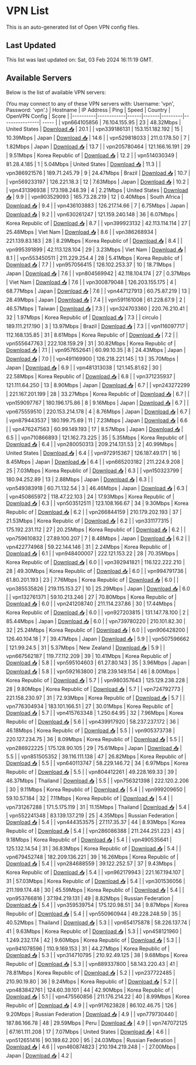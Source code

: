 # VPN List

This is an auto-generated list of Open VPN config files.

## Last Updated

This list was last updated on: Sat, 03 Feb 2024 16:11:19 GMT.

## Available Servers

Below is the list of available VPN servers:

(You may connect to any of these VPN servers with: Username: 'vpn', Password: 'vpn'.)
| Hostname | IP Address | Ping | Speed | Country | OpenVPN Config | Score |
|----------|------------|------|-------|---------|----------------| ----- |
| vpn664105856 | 76.104.155.95 | 23 | 48.32Mbps | United States | [Download 📥](./configs/server_0_US.ovpn) | 20.1 |
| vpn339186131 | 153.151.182.192 | 15 | 10.39Mbps | Japan | [Download 📥](./configs/server_1_JP.ovpn) | 14.6 |
| vpn529818033 | 211.0.178.50 | 7 | 1.82Mbps | Japan | [Download 📥](./configs/server_2_JP.ovpn) | 13.7 |
| vpn205780464 | 121.166.16.191 | 29 | 9.51Mbps | Korea Republic of | [Download 📥](./configs/server_3_KR.ovpn) | 12.2 |
| vpn514030349 | 81.28.4.185 | 1 | 5.04Mbps | United States | [Download 📥](./configs/server_4_US.ovpn) | 11.3 |
| vpn386921576 | 189.71.245.79 | 9 | 24.47Mbps | Brazil | [Download 📥](./configs/server_5_BR.ovpn) | 10.7 |
| vpn569233197 | 126.221.18.3 | 12 | 7.63Mbps | Japan | [Download 📥](./configs/server_6_JP.ovpn) | 10.2 |
| vpn431396938 | 173.198.248.39 | 4 | 2.21Mbps | United States | [Download 📥](./configs/server_7_US.ovpn) | 9.9 |
| vpn903529093 | 165.73.28.219 | 12 | 0.40Mbps | South Africa | [Download 📥](./configs/server_8_ZA.ovpn) | 9.4 |
| vpn436103883 | 126.217.14.66 | 7 | 6.75Mbps | Japan | [Download 📥](./configs/server_9_JP.ovpn) | 9.2 |
| vpn630261247 | 121.159.240.148 | 36 | 6.07Mbps | Korea Republic of | [Download 📥](./configs/server_10_KR.ovpn) | 8.7 |
| vpn399923132 | 42.113.114.114 | 27 | 25.48Mbps | Viet Nam | [Download 📥](./configs/server_11_VN.ovpn) | 8.6 |
| vpn386268934 | 221.139.83.183 | 28 | 8.29Mbps | Korea Republic of | [Download 📥](./configs/server_12_KR.ovpn) | 8.4 |
| vpn995391899 | 42.113.128.104 | 29 | 3.23Mbps | Viet Nam | [Download 📥](./configs/server_13_VN.ovpn) | 8.1 |
| vpn553450511 | 211.229.254.4 | 28 | 5.41Mbps | Korea Republic of | [Download 📥](./configs/server_14_KR.ovpn) | 7.7 |
| vpn957056415 | 126.102.253.37 | 10 | 18.71Mbps | Japan | [Download 📥](./configs/server_15_JP.ovpn) | 7.6 |
| vpn804569942 | 42.118.104.174 | 27 | 0.37Mbps | Viet Nam | [Download 📥](./configs/server_16_VN.ovpn) | 7.6 |
| vpn300879048 | 126.203.155.175 | 4 | 68.77Mbps | Japan | [Download 📥](./configs/server_17_JP.ovpn) | 7.6 |
| vpn447127913 | 60.75.87.219 | 13 | 28.49Mbps | Japan | [Download 📥](./configs/server_18_JP.ovpn) | 7.4 |
| vpn591161008 | 61.228.67.9 | 2 | 46.57Mbps | Taiwan | [Download 📥](./configs/server_19_TW.ovpn) | 7.3 |
| vpn324703360 | 220.76.210.41 | 32 | 1.97Mbps | Korea Republic of | [Download 📥](./configs/server_20_KR.ovpn) | 7.3 |
| circulo | 189.111.217.190 | 3 | 13.97Mbps | Brazil | [Download 📥](./configs/server_21_BR.ovpn) | 7.3 |
| vpn116097717 | 112.168.135.85 | 31 | 8.61Mbps | Korea Republic of | [Download 📥](./configs/server_22_KR.ovpn) | 7.2 |
| vpn555647763 | 222.108.159.29 | 31 | 30.82Mbps | Korea Republic of | [Download 📥](./configs/server_23_KR.ovpn) | 7.1 |
| vpn957652641 | 60.99.10.35 | 8 | 24.43Mbps | Japan | [Download 📥](./configs/server_24_JP.ovpn) | 7.0 |
| vpn491169900 | 126.218.221.145 | 13 | 35.70Mbps | Japan | [Download 📥](./configs/server_25_JP.ovpn) | 6.9 |
| vpn481313038 | 121.145.81.62 | 30 | 22.58Mbps | Korea Republic of | [Download 📥](./configs/server_26_KR.ovpn) | 6.8 |
| vpn371235937 | 121.111.64.250 | 13 | 8.90Mbps | Japan | [Download 📥](./configs/server_27_JP.ovpn) | 6.7 |
| vpn243272299 | 221.167.201.199 | 28 | 33.27Mbps | Korea Republic of | [Download 📥](./configs/server_28_KR.ovpn) | 6.7 |
| vpn159097767 | 180.196.175.86 | 8 | 9.16Mbps | Japan | [Download 📥](./configs/server_29_JP.ovpn) | 6.7 |
| vpn675559510 | 220.153.214.178 | 4 | 8.76Mbps | Japan | [Download 📥](./configs/server_30_JP.ovpn) | 6.7 |
| vpn879443537 | 180.199.75.69 | 11 | 7.23Mbps | Japan | [Download 📥](./configs/server_31_JP.ovpn) | 6.6 |
| vpn476247563 | 60.99.149.193 | 17 | 8.57Mbps | Japan | [Download 📥](./configs/server_32_JP.ovpn) | 6.5 |
| vpn710866893 | 121.162.73.225 | 35 | 5.35Mbps | Korea Republic of | [Download 📥](./configs/server_33_KR.ovpn) | 6.4 |
| vpn280050313 | 209.214.131.53 | 2 | 40.99Mbps | United States | [Download 📥](./configs/server_34_US.ovpn) | 6.4 |
| vpn972915367 | 126.187.49.171 | 16 | 8.45Mbps | Japan | [Download 📥](./configs/server_35_JP.ovpn) | 6.4 |
| vpn665203182 | 211.224.9.208 | 25 | 7.03Mbps | Korea Republic of | [Download 📥](./configs/server_36_KR.ovpn) | 6.3 |
| vpn150323799 | 180.94.252.89 | 13 | 2.88Mbps | Japan | [Download 📥](./configs/server_37_JP.ovpn) | 6.3 |
| vpn549383918 | 60.71.132.54 | 3 | 46.46Mbps | Japan | [Download 📥](./configs/server_38_JP.ovpn) | 6.3 |
| vpn450865972 | 118.47.22.103 | 24 | 17.93Mbps | Korea Republic of | [Download 📥](./configs/server_39_KR.ovpn) | 6.3 |
| vpn503512511 | 123.108.166.67 | 34 | 9.30Mbps | Korea Republic of | [Download 📥](./configs/server_40_KR.ovpn) | 6.2 |
| vpn266844159 | 210.179.202.193 | 37 | 21.53Mbps | Korea Republic of | [Download 📥](./configs/server_41_KR.ovpn) | 6.2 |
| vpn331177315 | 175.192.231.112 | 27 | 20.25Mbps | Korea Republic of | [Download 📥](./configs/server_42_KR.ovpn) | 6.2 |
| vpn759610832 | 27.89.100.207 | 7 | 8.48Mbps | Japan | [Download 📥](./configs/server_43_JP.ovpn) | 6.2 |
| vpn422774968 | 59.22.144.146 | 31 | 2.24Mbps | Korea Republic of | [Download 📥](./configs/server_44_KR.ovpn) | 6.1 |
| vpn948400007 | 222.121.153.22 | 28 | 70.35Mbps | Korea Republic of | [Download 📥](./configs/server_45_KR.ovpn) | 6.0 |
| vpn392941821 | 116.122.222.210 | 28 | 49.30Mbps | Korea Republic of | [Download 📥](./configs/server_46_KR.ovpn) | 6.0 |
| vpn994791736 | 61.80.201.193 | 23 | 7.76Mbps | Korea Republic of | [Download 📥](./configs/server_47_KR.ovpn) | 6.0 |
| vpn385535826 | 219.115.153.27 | 10 | 25.29Mbps | Japan | [Download 📥](./configs/server_48_JP.ovpn) | 6.0 |
| vpn132761371 | 59.10.213.246 | 27 | 70.80Mbps | Korea Republic of | [Download 📥](./configs/server_49_KR.ovpn) | 6.0 |
| vpn241208740 | 211.114.237.86 | 30 | 17.44Mbps | Korea Republic of | [Download 📥](./configs/server_50_KR.ovpn) | 6.0 |
| vpn927203815 | 131.147.78.100 | 2 | 85.44Mbps | Japan | [Download 📥](./configs/server_51_JP.ovpn) | 6.0 |
| vpn739780220 | 210.101.82.30 | 32 | 25.24Mbps | Korea Republic of | [Download 📥](./configs/server_52_KR.ovpn) | 6.0 |
| vpn906428200 | 126.40.104.18 | 7 | 39.47Mbps | Japan | [Download 📥](./configs/server_53_JP.ovpn) | 5.9 |
| vpn507596662 | 121.99.24.5 | 31 | 5.37Mbps | New Zealand | [Download 📥](./configs/server_54_NZ.ovpn) | 5.9 |
| vpn667562187 | 119.77.112.209 | 39 | 10.41Mbps | Korea Republic of | [Download 📥](./configs/server_55_KR.ovpn) | 5.8 |
| vpn595104603 | 61.27.80.143 | 35 | 3.96Mbps | Japan | [Download 📥](./configs/server_56_JP.ovpn) | 5.8 |
| vpn592163800 | 218.239.149.154 | 46 | 8.00Mbps | Korea Republic of | [Download 📥](./configs/server_57_KR.ovpn) | 5.7 |
| vpn980357643 | 125.129.238.228 | 28 | 9.80Mbps | Korea Republic of | [Download 📥](./configs/server_58_KR.ovpn) | 5.7 |
| vpn724792773 | 221.158.230.97 | 31 | 72.93Mbps | Korea Republic of | [Download 📥](./configs/server_59_KR.ovpn) | 5.7 |
| vpn776304934 | 183.101.166.51 | 27 | 30.01Mbps | Korea Republic of | [Download 📥](./configs/server_60_KR.ovpn) | 5.7 |
| vpn415763348 | 1.250.64.95 | 32 | 7.96Mbps | Korea Republic of | [Download 📥](./configs/server_61_KR.ovpn) | 5.6 |
| vpn439917920 | 58.237.237.172 | 36 | 46.18Mbps | Korea Republic of | [Download 📥](./configs/server_62_KR.ovpn) | 5.5 |
| vpn905373738 | 220.127.234.75 | 36 | 8.09Mbps | Korea Republic of | [Download 📥](./configs/server_63_KR.ovpn) | 5.5 |
| vpn286922225 | 175.128.90.105 | 29 | 75.61Mbps | Japan | [Download 📥](./configs/server_64_JP.ovpn) | 5.5 |
| vpn851505352 | 39.116.111.138 | 47 | 26.82Mbps | Korea Republic of | [Download 📥](./configs/server_65_KR.ovpn) | 5.5 |
| vpn640113747 | 58.229.146.72 | 34 | 6.97Mbps | Korea Republic of | [Download 📥](./configs/server_66_KR.ovpn) | 5.5 |
| vpn804412261 | 49.228.169.33 | 39 | 46.37Mbps | Thailand | [Download 📥](./configs/server_67_TH.ovpn) | 5.5 |
| vpn756321398 | 222.120.2.206 | 30 | 9.11Mbps | Korea Republic of | [Download 📥](./configs/server_68_KR.ovpn) | 5.4 |
| vpn999209650 | 59.10.57.184 | 32 | 7.11Mbps | Korea Republic of | [Download 📥](./configs/server_69_KR.ovpn) | 5.4 |
| vpn731267288 | 171.5.175.119 | 31 | 11.15Mbps | Thailand | [Download 📥](./configs/server_70_TH.ovpn) | 5.4 |
| vpn552241348 | 83.139.137.219 | 25 | 4.35Mbps | Russian Federation | [Download 📥](./configs/server_71_RU.ovpn) | 5.4 |
| vpn444353575 | 27.117.35.37 | 44 | 8.93Mbps | Korea Republic of | [Download 📥](./configs/server_72_KR.ovpn) | 5.4 |
| vpn286086388 | 211.244.251.223 | 43 | 9.18Mbps | Korea Republic of | [Download 📥](./configs/server_73_KR.ovpn) | 5.4 |
| vpn490535641 | 125.132.14.54 | 31 | 36.83Mbps | Korea Republic of | [Download 📥](./configs/server_74_KR.ovpn) | 5.4 |
| vpn679452748 | 182.209.136.221 | 39 | 16.26Mbps | Korea Republic of | [Download 📥](./configs/server_75_KR.ovpn) | 5.4 |
| vpn284688559 | 39.122.252.57 | 37 | 9.43Mbps | Korea Republic of | [Download 📥](./configs/server_76_KR.ovpn) | 5.4 |
| vpn962179943 | 221.167.194.107 | 31 | 57.03Mbps | Korea Republic of | [Download 📥](./configs/server_77_KR.ovpn) | 5.4 |
| vpn301536056 | 211.199.174.48 | 30 | 45.59Mbps | Korea Republic of | [Download 📥](./configs/server_78_KR.ovpn) | 5.4 |
| vpn953766816 | 37.194.219.131 | 49 | 8.82Mbps | Russian Federation | [Download 📥](./configs/server_79_RU.ovpn) | 5.4 |
| vpn359539754 | 175.120.98.51 | 34 | 9.87Mbps | Korea Republic of | [Download 📥](./configs/server_80_KR.ovpn) | 5.4 |
| vpn550960944 | 49.228.248.59 | 35 | 40.52Mbps | Thailand | [Download 📥](./configs/server_81_TH.ovpn) | 5.3 |
| vpn654175878 | 58.226.137.74 | 41 | 9.63Mbps | Korea Republic of | [Download 📥](./configs/server_82_KR.ovpn) | 5.3 |
| vpn458121960 | 1.249.232.174 | 42 | 9.60Mbps | Korea Republic of | [Download 📥](./configs/server_83_KR.ovpn) | 5.3 |
| vpn941078596 | 110.9.169.153 | 31 | 44.27Mbps | Korea Republic of | [Download 📥](./configs/server_84_KR.ovpn) | 5.3 |
| vpn314710795 | 210.92.49.125 | 38 | 9.68Mbps | Korea Republic of | [Download 📥](./configs/server_85_KR.ovpn) | 5.3 |
| vpn889337800 | 58.143.220.43 | 41 | 78.81Mbps | Korea Republic of | [Download 📥](./configs/server_86_KR.ovpn) | 5.2 |
| vpn237722485 | 210.90.19.80 | 36 | 9.24Mbps | Korea Republic of | [Download 📥](./configs/server_87_KR.ovpn) | 5.2 |
| vpn483842761 | 124.60.39.101 | 44 | 42.90Mbps | Korea Republic of | [Download 📥](./configs/server_88_KR.ovpn) | 5.1 |
| vpn475560856 | 211.176.214.22 | 40 | 8.99Mbps | Korea Republic of | [Download 📥](./configs/server_89_KR.ovpn) | 4.9 |
| vpn917623828 | 86.102.46.75 | 126 | 9.20Mbps | Russian Federation | [Download 📥](./configs/server_90_RU.ovpn) | 4.9 |
| vpn779730440 | 187.86.166.78 | 48 | 29.59Mbps | Peru | [Download 📥](./configs/server_91_PE.ovpn) | 4.9 |
| vpn747072125 | 67.161.111.208 | 17 | 7.07Mbps | United States | [Download 📥](./configs/server_92_US.ovpn) | 4.6 |
| vpn512651416 | 90.189.62.200 | 95 | 24.03Mbps | Russian Federation | [Download 📥](./configs/server_93_RU.ovpn) | 4.6 |
| vpn460874823 | 210.194.219.248 | - | 27.00Mbps | Japan | [Download 📥](./configs/server_94_JP.ovpn) | 4.2 |
